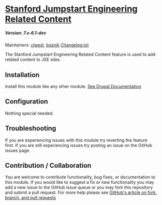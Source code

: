 # [Stanford Jumpstart Engineering Related Content](https://github.com/SU-SWS/stanford_jumpstart_engineering)
##### Version: 7.x-6.1-dev

Maintainers: [cjwest](https://github.com/cjwest), [boznik](https://github.com/boznik)
[Changelog.txt](CHANGELOG.txt)

The Stanford Jumpstart Engineering Related Content feature is used to add related content to JSE sites.


Installation
---

Install this module like any other module. [See Drupal Documentation](https://drupal.org/documentation/install/modules-themes/modules-7)

Configuration
---

Nothing special needed.

Troubleshooting
---

If you are experiencing issues with this module try reverting the feature first. If you are still experiencing issues try posting an issue on the GitHub issues page.

Contribution / Collaboration
---

You are welcome to contribute functionality, bug fixes, or documentation to this module. If you would like to suggest a fix or new functionality you may add a new issue to the GitHub issue queue or you may fork this repository and submit a pull request. For more help please see [GitHub's article on fork, branch, and pull requests](https://help.github.com/articles/using-pull-requests)
